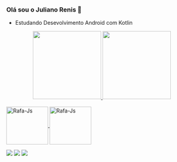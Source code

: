 ### Olá sou o Juliano Renis 👋
- Estudando Desevolvimento Android com Kotlin

<div align="center">
  <a href="https://github.com/julianorenis">
  <img height="180em"  weight "1" src="https://github-readme-stats.vercel.app/api?username=julianorenis&show_icons=true&theme=gruvbox&include_all_commits=true&count_private=true"/>
  <img height="180em"  weight "1" src="https://github-readme-stats.vercel.app/api/top-langs/?username=julianorenis&layout=compact&langs_count=8&theme=gruvbox"/>
</div>

<div style="display: inline_block"><br>
  <img align="center" alt="Rafa-Js" height="100" width="110" src="https://cdn.jsdelivr.net/gh/devicons/devicon/icons/kotlin/kotlin-original-wordmark.svg">
  <img align="center" alt="Rafa-Js" height="100" width="110" src="https://cdn.jsdelivr.net/gh/devicons/devicon/icons/java/java-original-wordmark.svg"  >
  
  
  <div> 
  
  <a href="https://www.instagram.com/julianorenisgomessilva/" target="_blank"><img src="https://img.shields.io/badge/-Instagram-%23E4405F?style=for-the-badge&logo=instagram&logoColor=white" target="_blank"></a>
  <a href = "mailto:julianorenis@gmail.com"><img src="https://img.shields.io/badge/-Gmail-%23333?style=for-the-badge&logo=gmail&logoColor=white" target="_blank"></a>
  <a href="https://www.linkedin.com/in/juliano-santos-29012213b/" target="_blank"><img src="https://img.shields.io/badge/-LinkedIn-%230077B5?style=for-the-badge&logo=linkedin&logoColor=white" target="_blank"></a> 
 
 
 
</div>

<!--
**JulianoRenis/JulianoRenis** is a ✨ _special_ ✨ repository because its `README.md` (this file) appears on your GitHub profile.

Here are some ideas to get you started:

- 🔭 I’m currently working on ...
- 🌱 I’m currently learning ...
- 👯 I’m looking to collaborate on ...
- 🤔 I’m looking for help with ...
- 💬 Ask me about ...
- 📫 How to reach me: ...
- 😄 Pronouns: ...
- ⚡ Fun fact: ...
-->
